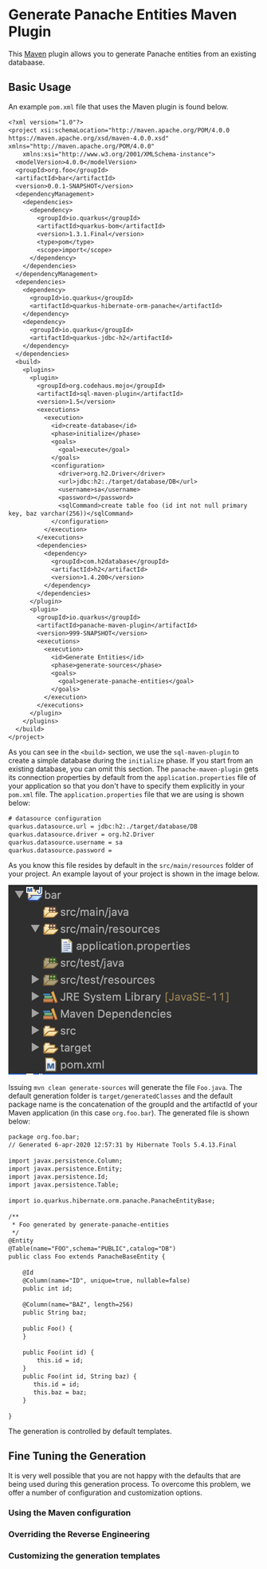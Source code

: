 # Generate Panache Entities Maven Plugin

This [Maven](http://maven.apache.org/) plugin allows you to generate Panache entities from an existing databaase.

## Basic Usage

An example `pom.xml` file that uses the Maven plugin is found below.

```
<?xml version="1.0"?>
<project xsi:schemaLocation="http://maven.apache.org/POM/4.0.0 https://maven.apache.org/xsd/maven-4.0.0.xsd" xmlns="http://maven.apache.org/POM/4.0.0"
    xmlns:xsi="http://www.w3.org/2001/XMLSchema-instance">
  <modelVersion>4.0.0</modelVersion>
  <groupId>org.foo</groupId>
  <artifactId>bar</artifactId>
  <version>0.0.1-SNAPSHOT</version>
  <dependencyManagement>
    <dependencies>
      <dependency>
        <groupId>io.quarkus</groupId>
        <artifactId>quarkus-bom</artifactId>
        <version>1.3.1.Final</version>
        <type>pom</type>
        <scope>import</scope>
      </dependency>
    </dependencies>
  </dependencyManagement>
  <dependencies>
    <dependency>
      <groupId>io.quarkus</groupId>
      <artifactId>quarkus-hibernate-orm-panache</artifactId>
    </dependency>
    <dependency>
      <groupId>io.quarkus</groupId>
      <artifactId>quarkus-jdbc-h2</artifactId>
    </dependency>
  </dependencies>
  <build>
    <plugins>
      <plugin>
        <groupId>org.codehaus.mojo</groupId>
        <artifactId>sql-maven-plugin</artifactId>
        <version>1.5</version>
        <executions>
          <execution>
            <id>create-database</id>
            <phase>initialize</phase>
            <goals>
              <goal>execute</goal>
            </goals>
            <configuration>
              <driver>org.h2.Driver</driver>
              <url>jdbc:h2:./target/database/DB</url>
              <username>sa</username>
              <password></password>
              <sqlCommand>create table foo (id int not null primary key, baz varchar(256))</sqlCommand>
            </configuration>
          </execution>
        </executions>
        <dependencies>
          <dependency>
            <groupId>com.h2database</groupId>
            <artifactId>h2</artifactId>
            <version>1.4.200</version>
          </dependency>
        </dependencies>
      </plugin>
      <plugin>
        <groupId>io.quarkus</groupId>
        <artifactId>panache-maven-plugin</artifactId>
        <version>999-SNAPSHOT</version>
        <executions>
          <execution>
            <id>Generate Entities</id>
            <phase>generate-sources</phase>
            <goals>
              <goal>generate-panache-entities</goal>
            </goals>
          </execution>
        </executions>
      </plugin>
    </plugins>
  </build>
</project>
```
As you can see in the `<build>` section, we use the `sql-maven-plugin` to create a simple database during the `initialize` phase. If you start from an existing database, you can omit this section.
The `panache-maven-plugin` gets its connection properties by default from the `application.properties` file of your application so that you don't have to specify them explicitly in your `pom.xml` file. The `application.properties` file that we are using is shown below:  

```
# datasource configuration
quarkus.datasource.url = jdbc:h2:./target/database/DB
quarkus.datasource.driver = org.h2.Driver
quarkus.datasource.username = sa
quarkus.datasource.password = 
```

As you know this file resides by default in the `src/main/resources` folder of your project. An example layout of your project is shown in the image below.

![project-layout](images/project-layout.png)

Issuing `mvn clean generate-sources` will generate the file `Foo.java`. The default generation folder is `target/generatedClasses` and the default package name is the concatenation of the groupId and the artifactId of your Maven application (in this case `org.foo.bar`). The generated file is shown below:

```
package org.foo.bar;
// Generated 6-apr-2020 12:57:31 by Hibernate Tools 5.4.13.Final

import javax.persistence.Column;
import javax.persistence.Entity;
import javax.persistence.Id;
import javax.persistence.Table;

import io.quarkus.hibernate.orm.panache.PanacheEntityBase;

/**
 * Foo generated by generate-panache-entities
 */
@Entity
@Table(name="FOO",schema="PUBLIC",catalog="DB")
public class Foo extends PanacheBaseEntity {

    @Id 
    @Column(name="ID", unique=true, nullable=false)
    public int id;
     
    @Column(name="BAZ", length=256)
    public String baz;

    public Foo() {
    }
	
    public Foo(int id) {
        this.id = id;
    }
    public Foo(int id, String baz) {
       this.id = id;
       this.baz = baz;
    }

}
```

The generation is controlled by default templates.

## Fine Tuning the Generation

It is very well possible that you are not happy with the defaults that are being used during this generation process. To overcome this problem, we offer a number of configuration and customization options.

### Using the Maven configuration

### Overriding the Reverse Engineering

### Customizing the generation templates 

